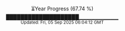 <p align="center">
⏳Year Progress (67.74 %)<br>
████████████████████▁▁▁▁▁▁▁▁▁▁ <br>
<sub>Updated: Fri, 05 Sep 2025 06:04:12 GMT</sub>
</p>

